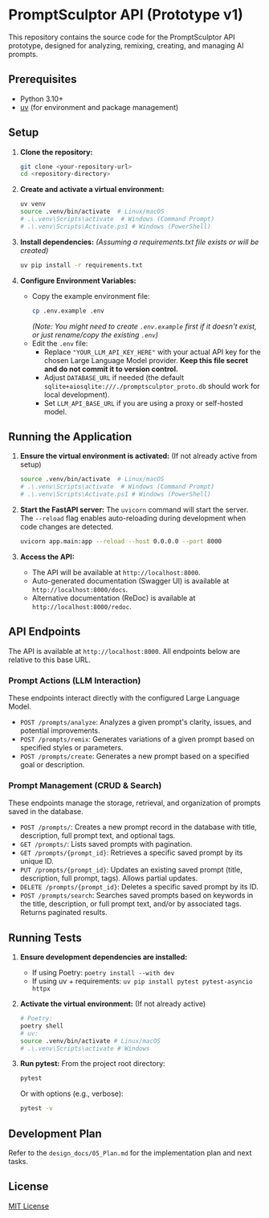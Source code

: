 # PromptSculptor API (Prototype v1)

This repository contains the source code for the PromptSculptor API prototype, designed for analyzing, remixing, creating, and managing AI prompts.

## Prerequisites

*   Python 3.10+
*   [uv](https://github.com/astral-sh/uv) (for environment and package management)

## Setup

1.  **Clone the repository:**
    ```bash
    git clone <your-repository-url>
    cd <repository-directory>
    ```

2.  **Create and activate a virtual environment:**
    ```bash
    uv venv
    source .venv/bin/activate  # Linux/macOS
    # .\.venv\Scripts\activate  # Windows (Command Prompt)
    # .\.venv\Scripts\Activate.ps1 # Windows (PowerShell)
    ```

3.  **Install dependencies:**
    *(Assuming a requirements.txt file exists or will be created)*
    ```bash
    uv pip install -r requirements.txt
    ```

4.  **Configure Environment Variables:**
    *   Copy the example environment file:
        ```bash
        cp .env.example .env
        ```
        *(Note: You might need to create `.env.example` first if it doesn't exist, or just rename/copy the existing `.env`)*
    *   Edit the `.env` file:
        *   Replace `"YOUR_LLM_API_KEY_HERE"` with your actual API key for the chosen Large Language Model provider. **Keep this file secret and do not commit it to version control.**
        *   Adjust `DATABASE_URL` if needed (the default `sqlite+aiosqlite:///./promptsculptor_proto.db` should work for local development).
        *   Set `LLM_API_BASE_URL` if you are using a proxy or self-hosted model.

## Running the Application

1.  **Ensure the virtual environment is activated:**
    (If not already active from setup)
    ```bash
    source .venv/bin/activate  # Linux/macOS
    # .\.venv\Scripts\activate  # Windows (Command Prompt)
    # .\.venv\Scripts\Activate.ps1 # Windows (PowerShell)
    ```

2.  **Start the FastAPI server:**
    The `uvicorn` command will start the server. The `--reload` flag enables auto-reloading during development when code changes are detected.
    ```bash
    uvicorn app.main:app --reload --host 0.0.0.0 --port 8000
    ```

3.  **Access the API:**
    *   The API will be available at `http://localhost:8000`.
    *   Auto-generated documentation (Swagger UI) is available at `http://localhost:8000/docs`.
    *   Alternative documentation (ReDoc) is available at `http://localhost:8000/redoc`.

## API Endpoints

The API is available at `http://localhost:8000`. All endpoints below are relative to this base URL.

### Prompt Actions (LLM Interaction)
These endpoints interact directly with the configured Large Language Model.

*   `POST /prompts/analyze`: Analyzes a given prompt's clarity, issues, and potential improvements.
*   `POST /prompts/remix`: Generates variations of a given prompt based on specified styles or parameters.
*   `POST /prompts/create`: Generates a new prompt based on a specified goal or description.

### Prompt Management (CRUD & Search)
These endpoints manage the storage, retrieval, and organization of prompts saved in the database.

*   `POST /prompts/`: Creates a new prompt record in the database with title, description, full prompt text, and optional tags.
*   `GET /prompts/`: Lists saved prompts with pagination.
*   `GET /prompts/{prompt_id}`: Retrieves a specific saved prompt by its unique ID.
*   `PUT /prompts/{prompt_id}`: Updates an existing saved prompt (title, description, full prompt, tags). Allows partial updates.
*   `DELETE /prompts/{prompt_id}`: Deletes a specific saved prompt by its ID.
*   `POST /prompts/search`: Searches saved prompts based on keywords in the title, description, or full prompt text, and/or by associated tags. Returns paginated results.

## Running Tests

1.  **Ensure development dependencies are installed:**
    *   If using Poetry: `poetry install --with dev`
    *   If using uv + requirements: `uv pip install pytest pytest-asyncio httpx`

2.  **Activate the virtual environment:**
    (If not already active)
    ```bash
    # Poetry:
    poetry shell
    # uv:
    source .venv/bin/activate # Linux/macOS
    # .\.venv\Scripts\activate # Windows
    ```

3.  **Run pytest:**
    From the project root directory:
    ```bash
    pytest
    ```
    Or with options (e.g., verbose):
    ```bash
    pytest -v
    ```

## Development Plan

Refer to the `design_docs/05_Plan.md` for the implementation plan and next tasks.

## License

[MIT License](LICENSE)
